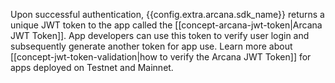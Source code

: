 Upon successful authentication, {{config.extra.arcana.sdk_name}} returns a unique JWT token to the app called the [[concept-arcana-jwt-token|Arcana JWT Token]]. App developers can use this token to verify user login and subsequently generate another token for app use. Learn more about [[concept-jwt-token-validation|how to verify the Arcana JWT Token]] for apps deployed on Testnet and Mainnet.